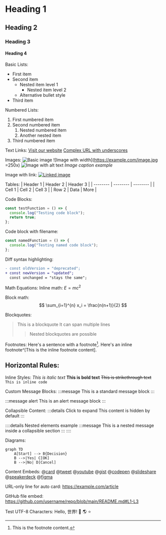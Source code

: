 # Heading 1
## Heading 2
### Heading 3
#### Heading 4

Basic Lists:
- First item
- Second item
  - Nested item level 1
    - Nested item level 2
  * Alternative bullet style
- Third item

Numbered Lists:
1. First numbered item
2. Second numbered item
   1. Nested numbered item
   2. Another nested item
3. Third numbered item

Text Links:
[Visit our website](https://example.com)
[Complex URL with underscores](https://example.com/path_with_underscore)

Images:
![Basic image](https://example.com/image.jpg)
![Image with width](https://example.com/image.jpg =250x)
![Image with alt text](https://example.com/image.jpg)
*Image caption example*

Image with link:
[![Linked image](https://example.com/image.jpg)](https://example.com)

Tables:
| Header 1 | Header 2 | Header 3 |
| -------- | -------- | -------- |
| Cell 1   | Cell 2   | Cell 3   |
| Row 2    | Data     | More     |

Code Blocks:
```javascript
const testFunction = () => {
  console.log("Testing code block");
  return true;
};
```

Code block with filename:
```javascript:test.js
const namedFunction = () => {
  console.log("Testing named code block");
};
```

Diff syntax highlighting:
```diff javascript
- const oldVersion = "deprecated";
+ const newVersion = "updated";
  const unchanged = "stays the same";
```

Math Equations:
Inline math: $E = mc^2$

Block math:
$$
\sum_{i=1}^{n} x_i = \frac{n(n+1)}{2}
$$

Blockquotes:
> This is a blockquote
> It can span multiple lines
>> Nested blockquotes are possible

Footnotes:
Here's a sentence with a footnote[^1].
Here's an inline footnote^[This is the inline footnote content].

[^1]: This is the footnote content.

Horizontal Rules:
---

Inline Styles:
*This is italic text*
**This is bold text**
~~This is strikethrough text~~
`This is inline code`

<!-- This is a hidden comment -->

Custom Message Blocks:
:::message
This is a standard message block
:::

:::message alert
This is an alert message block
:::

Collapsible Content:
:::details Click to expand
This content is hidden by default
:::

::::details Nested elements example
:::message
This is a nested message inside a collapsible section
:::
::::

Diagrams:
```mermaid
graph TD
    A[Start] --> B{Decision}
    B -->|Yes| C[OK]
    B -->|No| D[Cancel]
```

Content Embeds:
@[card](https://example.com/article)
@[tweet](https://twitter.com/username/status/123456789)
@[youtube](https://www.youtube.com/watch?v=dQw4w9WgXcQ)
@[gist](https://gist.github.com/username/abc123)
@[codepen](https://codepen.io/username/pen/abc123)
@[slideshare](slide-key-123)
@[speakerdeck](deck-id-456)
@[figma](https://www.figma.com/file/abc123)

URL-only line for auto card:
https://example.com/article

GitHub file embed:
https://github.com/username/repo/blob/main/README.md#L1-L3

Test UTF-8 Characters:
Hello, 世界! 👋 🌎 ⭐️